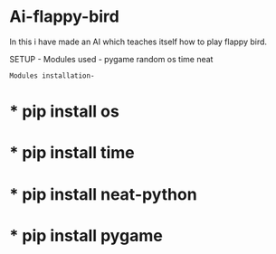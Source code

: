 # Ai-flappy-bird
In this i have made an AI which teaches itself how to play flappy bird.

SETUP -
    Modules used -
      pygame
      random
      os
      time
      neat     
      
      
    Modules installation-
#         * pip install os
#         * pip install time
#         * pip install neat-python
#         * pip install pygame
